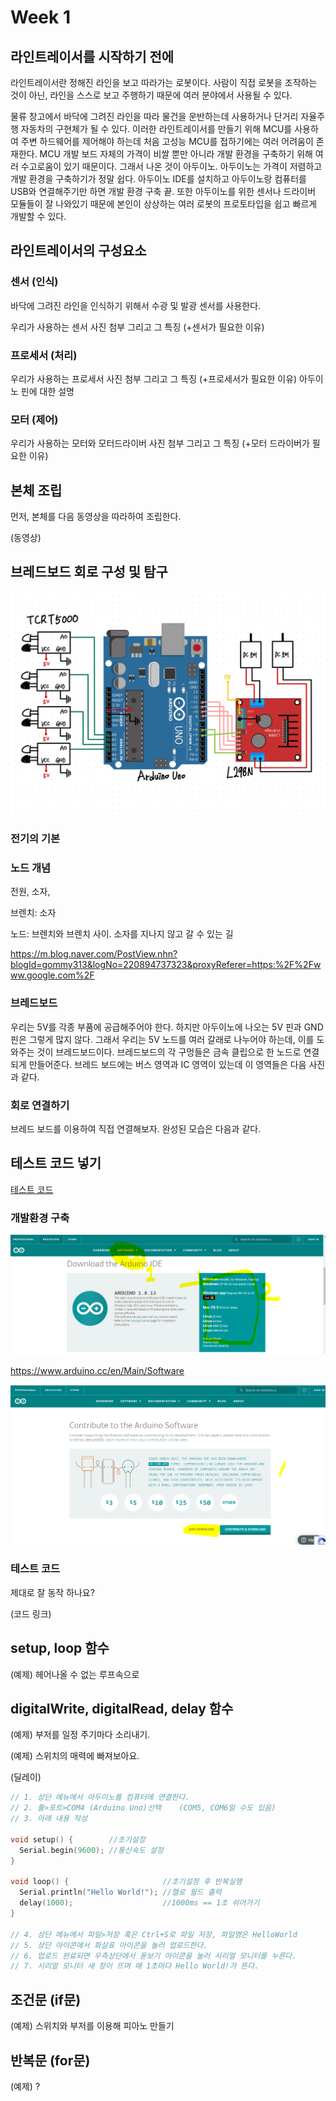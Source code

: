 # Week 1

## 라인트레이서를 시작하기 전에

라인트레이서란 정해진 라인을 보고 따라가는 로봇이다. 사람이 직접 로봇을 조작하는 것이 아닌, 라인을 스스로 보고 주행하기 때문에 여러 분야에서 사용될 수 있다.



물류 창고에서 바닥에 그려진 라인을 따라 물건을 운반하는데 사용하거나 단거리 자율주행 자동차의 구현체가 될 수 있다. 이러한 라인트레이서를 만들기 위해 MCU를 사용하여 주변 하드웨어를 제어해야 하는데 처음 고성능 MCU를 접하기에는 여러 어려움이 존재한다.  MCU 개발 보드 자체의 가격이 비쌀 뿐만 아니라 개발 환경을 구축하기 위해 여러 수고로움이 있기 때문이다. 그래서 나온 것이 아두이노. 아두이노는 가격이 저렴하고 개발 환경을 구축하기가 정말 쉽다. 아두이노 IDE를 설치하고 아두이노랑 컴퓨터를 USB와 연결해주기만 하면 개발 환경 구축 끝. 또한 아두이노를 위한 센서나 드라이버 모듈들이 잘 나와있기 때문에 본인이 상상하는 여러 로봇의 프로토타입을 쉽고 빠르게 개발할 수 있다.



## 라인트레이서의 구성요소

### 센서 (인식)

바닥에 그려진 라인을 인식하기 위해서 수광 및 발광 센서를 사용한다.





우리가 사용하는 센서 사진 첨부 그리고 그 특징 (+센서가 필요한 이유)

### 프로세서 (처리)

우리가 사용하는 프로세서 사진 첨부 그리고 그 특징 (+프로세서가 필요한 이유) 아두이노 핀에 대한 설명

### 모터 (제어)

우리가 사용하는 모터와 모터드라이버 사진 첨부 그리고 그 특징 (+모터 드라이버가 필요한 이유)



## 본체 조립

먼저, 본체를 다음 동영상을 따라하여 조립한다.

(동영상)



## 브레드보드 회로 구성 및 탐구

![schematic_cute](./img/schematic_cute.jpg)

### 전기의 기본

### 노드 개념

전원, 소자,

브렌치: 소자

노드: 브렌치와 브렌치 사이. 소자를 지나지 않고 갈 수 있는 길

https://m.blog.naver.com/PostView.nhn?blogId=gommy313&logNo=220894737323&proxyReferer=https:%2F%2Fwww.google.com%2F

### 브레드보드

우리는 5V를 각종 부품에 공급해주어야 한다. 하지만 아두이노에 나오는 5V 핀과 GND 핀은 그렇게 많지 않다. 그래서 우리는 5V 노드를 여러 갈래로 나누어야 하는데, 이를 도와주는 것이 브레드보드이다. 브레드보드의 각 구멍들은 금속 클립으로 한 노드로 연결되게 만들어준다. 브레드 보드에는 버스 영역과 IC 영역이 있는데 이 영역들은 다음 사진과 같다.





### 회로 연결하기

브레드 보드를 이용하여 직접 연결해보자. 완성된 모습은 다음과 같다.





## 테스트 코드 넣기

[테스트 코드](./src/test_code/test_code.ino)

### 개발환경 구축

![arduino_install_1](./img/arduino_install_1.png)

https://www.arduino.cc/en/Main/Software

![arduino_install_2](./img/arduino_install_2.png)

### 테스트 코드

제대로 잘 동작 하나요?

(코드 링크)



## setup, loop 함수

(예제) 헤어나올 수 없는 루프속으로



## digitalWrite, digitalRead, delay 함수

(예제) 부저를 일정 주기마다 소리내기.

(예제) 스위치의 매력에 빠져보아요.

(딜레이)

```cpp
// 1. 상단 메뉴에서 아두이노를 컴퓨터에 연결한다.
// 2. 툴>포트>COM4 (Arduino Uno)선택    (COM5, COM6일 수도 있음)
// 3. 아래 내용 작성

void setup() {        //초기설정
  Serial.begin(9600); //통신속도 설정
}

void loop() {                     //초기설정 후 반복실행
  Serial.println("Hello World!"); //헬로 월드 출력
  delay(1000);                    //1000ms == 1초 쉬어가기
}

// 4. 상단 메뉴에서 파일>저장 혹은 Ctrl+S로 파일 저장, 파일명은 HelloWorld
// 5. 상단 아이콘에서 화살표 아이콘을 눌러 업로드한다.
// 6. 업로드 완료되면 우측상단에서 돋보기 아이콘을 눌러 시리얼 모니터를 누른다.
// 7. 시리얼 모니터 새 창이 뜨며 매 1초마다 Hello World!가 뜬다.
```



## 조건문 (if문)

(예제) 스위치와 부저를 이용해 피아노 만들기



## 반복문 (for문)

(예제) ?



